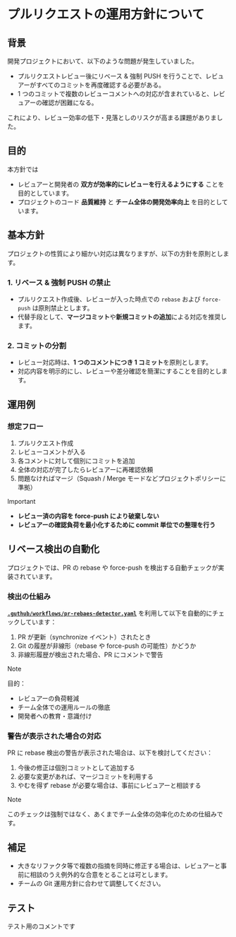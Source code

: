 # プルリクエストの運用方針について

## 背景

開発プロジェクトにおいて、以下のような問題が発生していました。

* プルリクエストレビュー後にリベース & 強制 PUSH を行うことで、レビュアーがすべてのコミットを再度確認する必要がある。
* 1 つのコミットで複数のレビューコメントへの対応が含まれていると、レビュアーの確認が困難になる。

これにより、レビュー効率の低下・見落としのリスクが高まる課題がありました。

## 目的

本方針では

* レビュアーと開発者の **双方が効率的にレビューを行えるようにする** ことを目的としています。
* プロジェクトのコード **品質維持** と **チーム全体の開発効率向上** を目的としています。

## 基本方針

プロジェクトの性質により細かい対応は異なりますが、以下の方針を原則とします。

### 1. リベース & 強制 PUSH の禁止

* プルリクエスト作成後、レビューが入った時点での `rebase` および `force-push` は原則禁止とします。
* 代替手段として、**マージコミット**や**新規コミットの追加**による対応を推奨します。

### 2. コミットの分割

* レビュー対応時は、**1 つのコメントにつき 1 コミット**を原則とします。
* 対応内容を明示的にし、レビューや差分確認を簡潔にすることを目的とします。

## 運用例

### 想定フロー

1. プルリクエスト作成
2. レビューコメントが入る
3. 各コメントに対して個別にコミットを追加
4. 全体の対応が完了したらレビュアーに再確認依頼
5. 問題なければマージ（Squash / Merge モードなどプロジェクトポリシーに準拠）

> [!IMPORTANT]
>
> * **レビュー済の内容を force-push により破棄しない**
> * **レビュアーの確認負荷を最小化するために commit 単位での整理を行う**

## リベース検出の自動化

プロジェクトでは、PR の rebase や force-push を検出する自動チェックが実装されています。

### 検出の仕組み

[**`.guthub/workflows/pr-rebaes-detector.yaml`**](../.github/workflows/pr-rebase-detector.yaml) を利用して以下を自動的にチェックしています：

1. PR が更新（synchronize イベント）されたとき
2. Git の履歴が非線形（rebase や force-push の可能性）かどうか
3. 非線形履歴が検出された場合、PR にコメントで警告

> [!NOTE]
> 目的：
>
> * レビュアーの負荷軽減
> * チーム全体での運用ルールの徹底
> * 開発者への教育・意識付け

### 警告が表示された場合の対応

PR に rebase 検出の警告が表示された場合は、以下を検討してください：

1. 今後の修正は個別コミットとして追加する
2. 必要な変更があれば、マージコミットを利用する
3. やむを得ず rebase が必要な場合は、事前にレビュアーと相談する

> [!NOTE]
> このチェックは強制ではなく、あくまでチーム全体の効率化のための仕組みです。

## 補足

* 大きなリファクタ等で複数の指摘を同時に修正する場合は、レビュアーと事前に相談のうえ例外的な合意をとることは可とします。
* チームの Git 運用方針に合わせて調整してください。

## テスト

テスト用のコメントです
